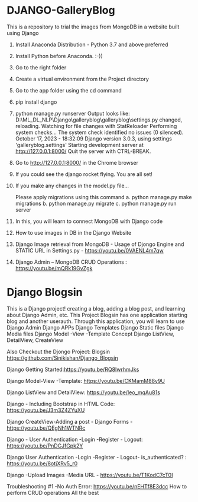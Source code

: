 # DJANGO-GalleryBlog
This is a repository to trial the images from MongoDB in a website built using Django

1. Install Anaconda Distribution - Python 3.7 and above preferred
2. Install Python before Anaconda. :-))
3. Go to the right folder
4. Create a virtual environment from the Project directory
5. Go to the app folder using the cd command
6. pip install django
7. python manage.py runserver
   Output looks like:
D:\ML_DL_NLP\Django\galleryblog\galleryblog\settings.py changed, reloading.
Watching for file changes with StatReloader
Performing system checks...
The system check identified no issues (0 silenced).
October 17, 2023 - 18:32:09
Django version 3.0.3, using settings 'galleryblog.settings'
Starting development server at http://127.0.0.1:8000/
Quit the server with CTRL-BREAK.

9. Go to http://127.0.0.1:8000/  in the Chrome browser
10. If you could see the django rocket flying. You are all set!

11. If you make any changes in the model.py file...

    Please apply migrations using this command
   a.  python manage.py make migrations 
   b.  python manage.py migrate
   c.  python manage.py run server

1. In this, you will learn to connect MongoDB with Django code
2. How to use images in DB in the Django Website
3. Django Image retrieval from MongoDB - Usage of Djongo Engine and STATIC URL in Settings.py - https://youtu.be/0VAENL4m7qw
4. Django Admin – MongoDB CRUD Operations  : https://youtu.be/mQRk19GvZgk

# Django Blogsin
This is a Django project! creating a blog, adding a blog post, and learning about Django Admin, etc.
This Project Blogsin has one application starting blog and another userauth.
Through this application, you will learn to use
Django Admin
Django APPs
Django Templates
Django Static files
Django Media files
Django Model -View -Template Concept
Django ListView, DetailView, CreateView

Also Checkout the Djongo Project: Blogsin   https://github.com/Sinikishan/Django_Blogsin

Django Getting Started:https://youtu.be/RQ8IwrhmJks

Django Model-View -Template: https://youtu.be/CKMamM88y9U

Django ListView and DetailView: https://youtu.be/Ieo_mqAu81s

Django - Including Bootstrap in HTML Code: https://youtu.be/J3m3Z4ZYuXU

Django CreateView-Adding a post - Django Forms -https://youtu.be/QEgNh1WTNRc

Django - User Authentication -Login -Register - Logout: https://youtu.be/PnDCJfGpk2Y

Django User Authentication -Login -Register - Logout- is_authenticated? : https://youtu.be/8otjXRv5_r0

Django -Upload Images -Media URL -  https://youtu.be/T1KodC7cT0I


Troubleshooting #1 -No Auth Error: https://youtu.be/nEHTf8E3dcc
How to perform CRUD operations
   All the best


  
    
    
    
